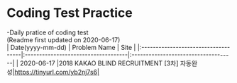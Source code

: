 # Coding Test Practice
-Daily pratice of coding test<br>
(Readme first updated on 2020-06-17)<br>
| Date(yyyy-mm-dd) | Problem Name | Site |
|:------------------------------------|:------------------------------------|:------------------------------------|
| 2020-06-17 |2018 KAKAO BLIND RECRUITMENT [3차] 자동완성|https://tinyurl.com/yb2nj7s6|
